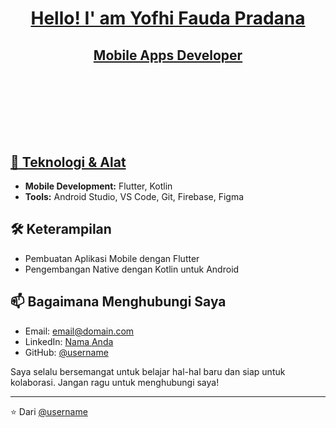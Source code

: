 <h1 align="center">
  <strong><a href="https://github.com/YofhiFauda">Hello! I' am Yofhi Fauda Pradana</a></strong>
</h1>

<h2 align="left"">
  <p align="center"><a href="https://github.com/YofhiFauda">Mobile Apps Developer</a></p>
  <br>
  <br>
  <br>
  <br>
  <br>
  <a href="https://github.com/YofhiFauda">🔧 Teknologi & Alat</a>
</h2>

    
- **Mobile Development:** Flutter, Kotlin
- **Tools:** Android Studio, VS Code, Git, Firebase, Figma

## 🛠 Keterampilan

- Pembuatan Aplikasi Mobile dengan Flutter
- Pengembangan Native dengan Kotlin untuk Android

## 📫 Bagaimana Menghubungi Saya

- Email: [email@domain.com](mailto:email@domain.com)
- LinkedIn: [Nama Anda](https://linkedin.com/in/[username])
- GitHub: [@username](https://github.com/username)

Saya selalu bersemangat untuk belajar hal-hal baru dan siap untuk kolaborasi. Jangan ragu untuk menghubungi saya!

---

⭐️ Dari [@username](https://github.com/username)

